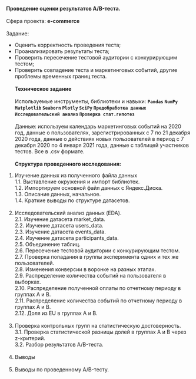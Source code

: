 <b>Проведение оценки результатов A/B-теста.</b> <br/><br/>
Сфера проекта: <b>e-commerce</b><br/><br/>
Задание: <br>
- Оценить корректность проведения теста;<br/>
- Проанализировать результаты теста;<br/>
- Проверить пересечение тестовой аудитории с конкурирующим тестом;<br/>
- Проверить совпадение теста и маркетинговых событий, другие проблемы временных границ теста.<br/><br/>
<b>Техническое задание</b><br/><br/>
Используемые инструменты, библиотеки и навыки: <b>`Pandas` `NumPy` `Matplotlib` `Seaborn` `Plotly` `SciPy` `Предобработка данных` `Исследовательский анализ` `Проверка стат.гипотез`</b><br/><br/>
Данные: используем календарь маркетинговых событий на 2020 год, данные о пользователях, зарегистрированных с 7 по 21 декабря 2020 года, данные о действиях новых пользователей в период с 7 декабря 2020 по 4 января 2021 года, данные с таблицей участников тестов. Все в .csv формате.<br/><br/>
<b>Структура проведенного исследования: </b><br/>
1. Изучение данных из полученного файла данных<br/>
1.1. Выставление окружения и импорт библиотек.<br/>
1.2. Импортируем основной файл данных с Яндекс.Диска.<br/>
1.3. Описание данных, начальное.<br/>
1.4. Краткие выводы по структуре датасетов.<br/><br/>
2. Исследовательский анализ данных (EDA).<br/>
2.1. Изучение датасета market_data.<br/>
2.2. Изучение датасета users_data.<br/>
2.3. Изучение датасета events_data.<br/>
2.4. Изучение датасета participants_data.<br/>
2.5. Объединение таблиц.<br/>
2.6. Пересечение тестовой аудитории с конкурирующим тестом.<br/>
2.7. Проверка попадания в группы эксперимента одних и тех же пользователей.<br/>
2.8. Изменения конверсии в воронке на разных этапах.<br/>
2.9. Распределение количества событий на пользователя в выборках.<br/>
2.10. Распределение полученной оплаты по отчетному периоду в группах A и B.<br/>
2.11. Распределение количества событий по отчетному периоду в группах A и B.<br/>
2.12. Доля из EU в группах A и B.<br/><br/>
3. Проверка контрольных групп на статистическую достоверность.<br/>
3.1. Проверка статистической разницы долей в группах A и B через z-критерий.<br/>
3.2. Разбор результатов A/B-теста.<br/><br/>
4. Выводы<br/><br/>
5. Выводы по проведенному A/B-тесту.

